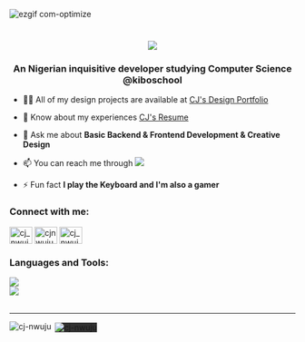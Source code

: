![ezgif com-optimize](https://github.com/cj-nwuju/cj-nwuju/assets/138463782/b28aeb8f-bbf3-4208-9adb-5c6f437396d1)

<h1 align="center">
  <img src="https://readme-typing-svg.herokuapp.com/?font=monospace&size=35&center=true&vCenter=true&width=500&height=70&duration=4000&lines=Hi+There!;+I'm+CJ+Nwuju!;"/>
</h1>

<h3 align="center">An Nigerian inquisitive developer studying Computer Science @kiboschool</h3>

- 👨‍💻 All of my design projects are available at [CJ's Design Portfolio](https://cj-nwuju.github.io)

- 📄 Know about my experiences [CJ's Resume](https://docs.google.com/document/d/1vRhp-U4cErPDSTH5vTTtwyoezLpRp6MJgl9813lF59I/edit?usp=sharing)

- 💬 Ask me about **Basic Backend & Frontend Development & Creative Design**

- 📫 You can reach me through <a href="mailto:cjnwuju155@gmail.com" align="down"><img src="https://img.shields.io/badge/Gmail-112?style=for-the-badge&logo=gmail&logoColor=red" target="_blank"/></a>

- ⚡ Fun fact **I play the Keyboard and I'm also a gamer**

<h3>Connect with me:</h3>
<p>
<a href="https://twitter.com/cj_nwuju" target="blank"><img align="center" src="https://raw.githubusercontent.com/rahuldkjain/github-profile-readme-generator/master/src/images/icons/Social/twitter.svg" alt="cj_nwuju" height="30" width="40" /></a>
<a href="https://linkedin.com/in/cjnwuju" target="blank"><img align="center" src="https://raw.githubusercontent.com/rahuldkjain/github-profile-readme-generator/master/src/images/icons/Social/linked-in-alt.svg" alt="cjnwuju" height="30" width="40" /></a>
<a href="https://instagram.com/cj_nwuju" target="blank"><img align="center" src="https://raw.githubusercontent.com/rahuldkjain/github-profile-readme-generator/master/src/images/icons/Social/instagram.svg" alt="cj_nwuju" height="30" width="40" /></a>
</p>

<h3 align="left">Languages and Tools:</h3>
<div align="left">
  <a href="https://skillicons.dev">
    <img src="https://skillicons.dev/icons?i=nodejs,github,python,javascript,express,sqlite,git,postman"/><br/>
    <img src="https://skillicons.dev/icons?i=mysql,flask,html,css,vscode,figma,xd,photoshop,illustrator"/>
  </a>
</div>
<br/>
<hr/>

<!-- <div align="center">
  <h2>My Contributions 🐍</h2>
  <br>
  <img alt"snake eating my contributions" src="https://raw.githubusercontent.com/cj-nwuju/cj-nwuju/output/github-contribution-grid-snake.svg" />

  <br/><br/><br/>
</div> -->

<p><img align="left" src="https://github-readme-stats.vercel.app/api/top-langs?username=cj-nwuju&show_icons=true&locale=en&layout=compact" alt="cj-nwuju" /></p>

<p>&nbsp;<img align="center" style="background-color: #303030;" src="https://github-readme-stats.vercel.app/api?username=cj-nwuju&show_icons=true&locale=en" alt="cj-nwuju" /></p>
